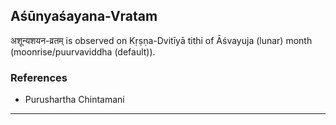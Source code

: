 ## Aśūnyaśayana-Vratam
अशून्यशयन-व्रतम् is observed on Kṛṣṇa-Dvitīyā tithi of Āśvayuja (lunar) month (moonrise/puurvaviddha (default)).


### References
* Purushartha Chintamani


---
